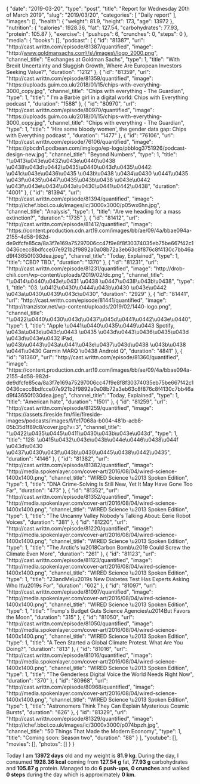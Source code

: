 {
    "date": "2019-03-20",
    "type": "post",
    "title": "Report for Wednesday 20th of March 2019",
    "slug": "2019\/03\/20",
    "categories": [
        "Daily report"
    ],
    "images": [],
    "health": {
        "weight": 81.9,
        "height": 173,
        "age": 13972
    },
    "nutrition": {
        "calories": 1928.36,
        "fat": 127.54,
        "carbohydrates": 77.93,
        "protein": 105.87
    },
    "exercise": {
        "pushups": 6,
        "crunches": 0,
        "steps": 0
    },
    "media": {
        "books": [],
        "podcast": [
            {
                "id": "81387",
                "url": "http:\/\/cast.writtn.com\/episode\/81387\/quantified",
                "image": "http:\/\/www.goldmansachs.com\/s\/images\/logo_2000.png",
                "channel_title": "Exchanges at Goldman Sachs",
                "type": 1,
                "title": "With Brexit Uncertainty and Sluggish Growth, Where Are European Investors Seeking Value?",
                "duration": "1212"
            },
            {
                "id": "81359",
                "url": "http:\/\/cast.writtn.com\/episode\/81359\/quantified",
                "image": "https:\/\/uploads.guim.co.uk\/2018\/01\/15\/chips-with-everything-3000_copy.jpg",
                "channel_title": "Chips with everything - The Guardian",
                "type": 1,
                "title": " I'm a Barbie girl in a digital world: Chips with Everything podcast ",
                "duration": "1588"
            },
            {
                "id": "80970",
                "url": "http:\/\/cast.writtn.com\/episode\/80970\/quantified",
                "image": "https:\/\/uploads.guim.co.uk\/2018\/01\/15\/chips-with-everything-3000_copy.jpg",
                "channel_title": "Chips with everything - The Guardian",
                "type": 1,
                "title": " 'Hire some bloody women', the gender data gap: Chips with Everything podcast ",
                "duration": "1477"
            },
            {
                "id": "76106",
                "url": "http:\/\/cast.writtn.com\/episode\/76106\/quantified",
                "image": "https:\/\/pbcdn1.podbean.com\/imglogo\/ep-logo\/pbblog3751926\/podcast-design-new.jpg",
                "channel_title": "Beyond Numbers",
                "type": 1,
                "title": "\u0413\u043e\u0432\u043e\u0440\u0438 \u0438\u043d\u0442\u0435\u0440\u043d\u0435\u0442: \u041c\u043e\u0436\u0435 \u043b\u0438 \u0434\u0430 \u0441\u0435 \u043f\u0435\u0447\u0435\u043b\u0438 \u043e\u0442 \u043f\u043e\u0434\u043a\u0430\u0441\u0442\u0438",
                "duration": "4001"
            },
            {
                "id": "81394",
                "url": "http:\/\/cast.writtn.com\/episode\/81394\/quantified",
                "image": "http:\/\/ichef.bbci.co.uk\/images\/ic\/3000x3000\/p05wx6hn.jpg",
                "channel_title": "Analysis",
                "type": 1,
                "title": "Are we heading for a mass extinction?",
                "duration": "1735"
            },
            {
                "id": "81412",
                "url": "http:\/\/cast.writtn.com\/episode\/81412\/quantified",
                "image": "https:\/\/content.production.cdn.art19.com\/images\/bb\/ae\/09\/4a\/bbae094a-2155-4d58-982d-de9dfcfe85ca\/8a3f7e169a75297006cc47f9e8f8f30374035eb75be667f42c10436cecc8bdfcce07e921b2f9892a0a08b72a3eb63c8f876c8f4130c7bb46ad9f43650f030dea.jpeg",
                "channel_title": "Today, Explained",
                "type": 1,
                "title": "CBD? TBD.",
                "duration": "1370"
            },
            {
                "id": "81231",
                "url": "http:\/\/cast.writtn.com\/episode\/81231\/quantified",
                "image": "http:\/\/drob-chili.com\/wp-content\/uploads\/2019\/02\/dc.png",
                "channel_title": "\u0414\u0440\u043e\u0431 \u0438 \u0447\u0438\u043b\u0438",
                "type": 1,
                "title": "03. \u0412\u0430\u0444\u043b\u0430 \u043e\u0442 \u043a\u0430\u0439\u043c\u0430",
                "duration": "2929"
            },
            {
                "id": "81441",
                "url": "http:\/\/cast.writtn.com\/episode\/81441\/quantified",
                "image": "http:\/\/tranzistor.net\/wp-content\/uploads\/2019\/02\/1440-logo.png",
                "channel_title": "\u0422\u0440\u0430\u043d\u0437\u045d\u0441\u0442\u043e\u0440",
                "type": 1,
                "title": "Apple \u0441\u0440\u0435\u0449\u0443 Spotify, \u043a\u043e\u043c\u0443 \u0435 \u043d\u0443\u0436\u0435\u043d \u043d\u043e\u0432 iPad, \u043b\u0443\u043a\u0441\u043e\u0437\u043d\u0438 \u043b\u0438 \u0441\u0430 Garmin MARQ \u0438 Android Q",
                "duration": "4841"
            },
            {
                "id": "81360",
                "url": "http:\/\/cast.writtn.com\/episode\/81360\/quantified",
                "image": "https:\/\/content.production.cdn.art19.com\/images\/bb\/ae\/09\/4a\/bbae094a-2155-4d58-982d-de9dfcfe85ca\/8a3f7e169a75297006cc47f9e8f8f30374035eb75be667f42c10436cecc8bdfcce07e921b2f9892a0a08b72a3eb63c8f876c8f4130c7bb46ad9f43650f030dea.jpeg",
                "channel_title": "Today, Explained",
                "type": 1,
                "title": "American hate",
                "duration": "1501"
            },
            {
                "id": "81259",
                "url": "http:\/\/cast.writtn.com\/episode\/81259\/quantified",
                "image": "https:\/\/assets.fireside.fm\/file\/fireside-images\/podcasts\/images\/f\/fe17068a-b004-481b-acb8-05b35d1f89c8\/cover.jpg?v=3",
                "channel_title": "\u0422\u0435\u0445\u0411\u0430\u043b\u043e\u043d",
                "type": 1,
                "title": "128: \u0415\u0432\u043e\u043b\u044e\u0446\u0438\u044f \u043d\u0430 \u0437\u0430\u043f\u043b\u0430\u0445\u0438\u0442\u0435",
                "duration": "4146"
            },
            {
                "id": "81382",
                "url": "http:\/\/cast.writtn.com\/episode\/81382\/quantified",
                "image": "http:\/\/media.spokenlayer.com\/cover-art\/2016\/08\/04\/wired-science-1400x1400.png",
                "channel_title": "WIRED Science \u2013 Spoken Edition",
                "type": 1,
                "title": "DNA Crime-Solving Is Still New, Yet It May Have Gone Too Far",
                "duration": "473"
            },
            {
                "id": "81352",
                "url": "http:\/\/cast.writtn.com\/episode\/81352\/quantified",
                "image": "http:\/\/media.spokenlayer.com\/cover-art\/2016\/08\/04\/wired-science-1400x1400.png",
                "channel_title": "WIRED Science \u2013 Spoken Edition",
                "type": 1,
                "title": "The Uncanny Valley Nobody's Talking About: Eerie Robot Voices",
                "duration": "381"
            },
            {
                "id": "81220",
                "url": "http:\/\/cast.writtn.com\/episode\/81220\/quantified",
                "image": "http:\/\/media.spokenlayer.com\/cover-art\/2016\/08\/04\/wired-science-1400x1400.png",
                "channel_title": "WIRED Science \u2013 Spoken Edition",
                "type": 1,
                "title": "The Arctic's \u2018Carbon Bomb\u2019 Could Screw the Climate Even More",
                "duration": "261"
            },
            {
                "id": "81123",
                "url": "http:\/\/cast.writtn.com\/episode\/81123\/quantified",
                "image": "http:\/\/media.spokenlayer.com\/cover-art\/2016\/08\/04\/wired-science-1400x1400.png",
                "channel_title": "WIRED Science \u2013 Spoken Edition",
                "type": 1,
                "title": "23andMe\u2019s New Diabetes Test Has Experts Asking Who It\u2019s For",
                "duration": "602"
            },
            {
                "id": "81097",
                "url": "http:\/\/cast.writtn.com\/episode\/81097\/quantified",
                "image": "http:\/\/media.spokenlayer.com\/cover-art\/2016\/08\/04\/wired-science-1400x1400.png",
                "channel_title": "WIRED Science \u2013 Spoken Edition",
                "type": 1,
                "title": "Trump's Budget Guts Science Agencies\u2014But Favors the Moon",
                "duration": "315"
            },
            {
                "id": "81050",
                "url": "http:\/\/cast.writtn.com\/episode\/81050\/quantified",
                "image": "http:\/\/media.spokenlayer.com\/cover-art\/2016\/08\/04\/wired-science-1400x1400.png",
                "channel_title": "WIRED Science \u2013 Spoken Edition",
                "type": 1,
                "title": "A Teen Started a Global Climate Protest. What Are You Doing?",
                "duration": "813"
            },
            {
                "id": "81016",
                "url": "http:\/\/cast.writtn.com\/episode\/81016\/quantified",
                "image": "http:\/\/media.spokenlayer.com\/cover-art\/2016\/08\/04\/wired-science-1400x1400.png",
                "channel_title": "WIRED Science \u2013 Spoken Edition",
                "type": 1,
                "title": "The Genderless Digital Voice the World Needs Right Now",
                "duration": "370"
            },
            {
                "id": "80968",
                "url": "http:\/\/cast.writtn.com\/episode\/80968\/quantified",
                "image": "http:\/\/media.spokenlayer.com\/cover-art\/2016\/08\/04\/wired-science-1400x1400.png",
                "channel_title": "WIRED Science \u2013 Spoken Edition",
                "type": 1,
                "title": "Astronomers Think They Can Explain Mysterious Cosmic Bursts",
                "duration": "626"
            },
            {
                "id": "81329",
                "url": "http:\/\/cast.writtn.com\/episode\/81329\/quantified",
                "image": "http:\/\/ichef.bbci.co.uk\/images\/ic\/3000x3000\/p074bpzh.jpg",
                "channel_title": "50 Things That Made the Modern Economy",
                "type": 1,
                "title": "Coming soon: Season two",
                "duration": "88"
            }
        ],
        "youtube": [],
        "movies": [],
        "photos": []
    }
}

Today I am <strong>13972 days</strong> old and my weight is <strong>81.9 kg</strong>. During the day, I consumed <strong>1928.36 kcal</strong> coming from <strong>127.54 g</strong> fat, <strong>77.93 g</strong> carbohydrates and <strong>105.87 g</strong> protein. Managed to do <strong>6 push-ups</strong>, <strong>0 crunches</strong> and walked <strong>0 steps</strong> during the day which is approximately <strong>0 km</strong>.